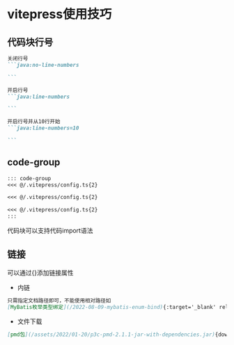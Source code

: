 # vitepress使用技巧

## 代码块行号

~~~md
关闭行号
```java:no-line-numbers

```

开启行号
```java:line-numbers

```

开启行号并从10行开始
```java:line-numbers=10

```
~~~

## code-group

```md
::: code-group
<<< @/.vitepress/config.ts{2}

<<< @/.vitepress/config.ts{2}

<<< @/.vitepress/config.ts{2}
:::
```

代码块可以支持代码import语法

## 链接

可以通过{}添加链接属性
- 内链

```md
只需指定文档路径即可，不能使用相对路径如 
[MyBatis枚举类型绑定](/2022-08-09-mybatis-enum-bind){:target='_blank' rel="noreferrer"}
```

- 文件下载
```md
[pmd包](/assets/2022/01-20/p3c-pmd-2.1.1-jar-with-dependencies.jar){download}
```
